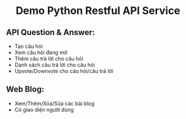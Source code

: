 # <div align = "center">Demo Python Restful API Service<br/> </div>
## API Question & Answer:
- Tạo câu hỏi
- Xem câu hỏi đang mở
- Thêm câu trả lời cho câu hỏi
- Danh sách câu trả lời cho câu hỏi
- Upvote/Downvote cho câu hỏi/câu trả lời

## Web Blog:
- Xem/Thêm/Xóa/Sửa các bài blog
- Có giao diện người dùng